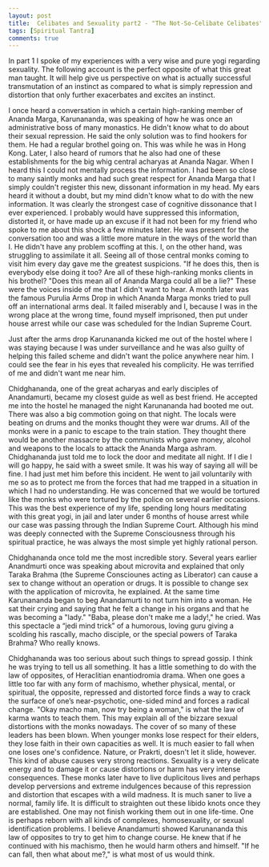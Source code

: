 ```yaml
---
layout: post
title:  Celibates and Sexuality part2 - "The Not-So-Celibate Celibates"
tags: [Spiritual Tantra]
comments: true
---
```


In part 1 I spoke of my experiences with a very wise and pure yogi regarding sexuality.  The following account is the perfect opposite of what this great man taught.  It will help give us perspective on what is actually successful transmutation of an instinct as compared to what is simply repression and distortion that only further exacerbates and excites an instinct.

I once heard a conversation in which a certain high-ranking member of Ananda Marga, Karunananda, was speaking of how he was once an administrative boss of many monastics.  He didn't know what to do about their sexual repression.  He said the only solution was to find hookers for them.  He had a regular brothel going on.  This was while he was in Hong Kong.  Later, I also heard of rumors that he also had one of these establishments for the big whig central acharyas at Ananda Nagar.  When I heard this I could not mentally process the information.  I had been so close to many saintly monks and had such great respect for Ananda Marga that I simply couldn't register this new, dissonant information in my head.  My ears heard it without a doubt, but my mind didn't know what to do with the new information.  It was clearly the strongest case of cognitive dissonance that I ever experienced.  I probably would have suppressed this information, distorted it, or have made up an excuse if it had not been for my friend who spoke to me about this shock a few minutes later.  He was present for the conversation too and was a little more mature in the ways of the world than I.  He didn't have any problem scoffing at this.  I, on the other hand, was struggling to assimilate it all.  Seeing all of those central monks  coming to visit him every day gave me the greatest suspicions.  "If he does this, then is everybody else doing it too?  Are all of these high-ranking monks clients in his brothel? "Does this mean all of Ananda Marga could all be a lie?"  These were the voices inside of me that I didn't want to hear.  A month later was the famous Purulia Arms Drop in which Ananda Marga monks tried to pull off an international arms deal.  It failed miserably and I, because I was in the wrong place at the wrong time, found myself imprisoned, then put under house arrest while our case was scheduled for the Indian Supreme Court.  

Just after the arms drop Karunananda kicked me out of the hostel where I was staying because I was under surveillance and he was also guilty of helping this failed scheme and didn't want the police anywhere near him. I could see the fear in his eyes that revealed his complicity.  He was terrified of me and didn't want me near him.

Chidghananda, one of the great acharyas and early disciples of Anandamurti, became my closest guide as well as best friend.  He accepted me into the hostel he managed the night Karunananda had booted me out.  There was also a big commotion going on that night.  The locals were beating on drums and the monks thought they were war drums.  All of the monks were in a panic to escape to the train station.  They thought there would be another massacre by the communists who gave money, alcohol and weapons to the locals to attack the Ananda Marga ashram.  Chidghananda just told me to lock the door and meditate all night.  If I die I will go happy, he said with a sweet smile.  It was his way of saying all will be fine.  I had just met him before this incident. He went to jail voluntarily with me so as to protect me from the forces that had me trapped in a situation in which I had no understanding.  He was concerned that we would be tortured like the monks who were tortured by the police on several earlier occasions.  This was the best experience of my life, spending long hours meditating with this great yogi, in jail and later under 6 months of house arrest while our case was passing through the Indian Supreme Court.  Although his mind was deeply connected with the Supreme Consciousness through his spiritual practice, he was always the most simple yet highly rational person.  

Chidghananda once told me the most incredible story.  Several years earlier Anandmurti once was speaking about microvita and explained that only Taraka Brahma (the Supreme Consciounes acting as Liberator) can cause a sex to change without an operation or drugs.  It is possible to change sex with the application of microvita, he explained.  At the same time Karunananda began to beg Anandamurti to not turn him into a woman.  He sat their crying and saying that he felt a change in his organs and that he was becoming a "lady."  "Baba, please don't make me a lady!," he cried.  Was this spectacle a “jedi mind trick” of a humorous, loving guru giving a scolding his rascally, macho disciple, or the special powers of Taraka Brahma?  Who really knows. 

Chidghananda was too serious about such things to spread gossip.  I think he was trying to tell us all something.  It has a little something to do with the law of opposites, of Heraclitian enantiodromia drama.  When one goes a little too far with any form of machismo, whether physical, mental, or spiritual, the opposite, repressed and distorted force finds a way to crack the surface of one’s near-psychotic, one-sided mind and forces a radical change.   "Okay macho man, now try being a woman," is what the law of karma wants to teach them.  This may explain all of the bizzare sexual distortions with the monks nowadays.  The cover of so many of these leaders has been blown.  When younger monks lose respect for their elders, they lose faith in their own capacities as well.  It is much easier to fall when one loses one's confidence.  Nature, or Prakrti, doesn't let it slide, however.  This kind of abuse causes very strong reactions.  Sexuality is a very delicate energy and to damage it or cause distortions or harm has very intense consequences.  These monks later have to live duplicitous lives and perhaps develop perversions and extreme indulgences because of this repression and distortion that escapes with a wild madness.  It is much saner to live a normal, family life.  It is difficult to straighten out these libido knots once they are established.  One may not finish working them out in one life-time. One is perhaps reborn with all kinds of complexes, homosexuality, or sexual identification problems.  I believe Anandamurti showed Karunananda this law of opposites to try to get him to change course.  He knew that if he continued with his machismo, then he would harm others and himself.  "If he can fall, then what about me?," is what most of us would think.  
